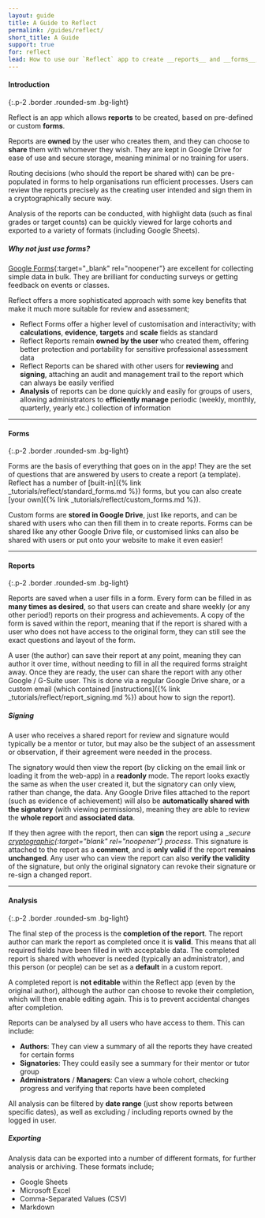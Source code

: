 ```yaml
---
layout: guide
title: A Guide to Reflect
permalink: /guides/reflect/
short_title: A Guide
support: true
for: reflect
lead: How to use our `Reflect` app to create __reports__ and __forms__, with __digital signatures__ and helpful analysis!
---
```


#### Introduction
{:.p-2 .border .rounded-sm .bg-light}

Reflect is an app which allows __reports__ to be created, based on pre-defined or custom __forms__.

Reports are __owned__ by the user who creates them, and they can choose to __share__ them with whomever they wish. They are kept in Google Drive for ease of use and secure storage, meaning minimal or no training for users.

Routing decisions (who should the report be shared with) can be pre-populated in forms to help organisations run efficient processes. Users can review the reports precisely as the creating user intended and sign them in a cryptographically secure way.

Analysis of the reports can be conducted, with highlight data (such as final grades or target counts) can be quickly viewed for large cohorts and exported to a variety of formats (including Google Sheets).

##### Why not just use forms?

[Google Forms](https://www.google.co.uk/forms/about/){:target="_blank" rel="noopener"} are excellent for collecting simple data in bulk. They are brilliant for conducting surveys or getting feedback on events or classes.

Reflect offers a more sophisticated approach with some key benefits that make it much more suitable for review and assessment;

+ Reflect Forms offer a higher level of customisation and interactivity; with __calculations__, __evidence__, __targets__ and __scale__ fields as standard
+ Reflect Reports remain __owned by the user__ who created them, offering better protection and portability for sensitive professional assessment data
+ Reflect Reports can be shared with other users for __reviewing__ and __signing__, attaching an audit and management trail to the report which can always be easily verified
+ __Analysis__ of reports can be done quickly and easily for groups of users, allowing administrators to __efficiently manage__ periodic (weekly, monthly, quarterly, yearly etc.) collection of information

- - -

#### Forms
{:.p-2 .border .rounded-sm .bg-light}

Forms are the basis of everything that goes on in the app! They are the set of questions that are answered by users to create a report (a template). Reflect has a number of  [built-in]({% link _tutorials/reflect/standard_forms.md %}) forms, but you can also create [your own]({% link _tutorials/reflect/custom_forms.md %}).

Custom forms are __stored in Google Drive__, just like reports, and can be shared with users who can then fill them in to create reports. Forms can be shared like any other Google Drive file, or customised links can also be shared with users or put onto your website to make it even easier!

- - -

#### Reports
{:.p-2 .border .rounded-sm .bg-light}

Reports are saved when a user fills in a form. Every form can be filled in as __many times as desired__, so that users can create and share weekly (or any other period!) reports on their progress and achievements. A copy of the form is saved within the report, meaning that if the report is shared with a user who does not have access to the original form, they can still see the exact questions and layout of the form.

A user (the author) can save their report at any point, meaning they can author it over time, without needing to fill in all the required forms straight away. Once they are ready, the user can share the report with any other Google / G-Suite user. This is done via a regular Google Drive share, or a custom email (which contained [instructions]({% link _tutorials/reflect/report_signing.md %}) about how to sign the report).

##### Signing

A user who receives a shared report for review and signature would typically be a mentor or tutor, but may also be the subject of an assessment or observation, if their agreement were needed in the process.

The signatory would then view the report (by clicking on the email link or loading it from the web-app) in a __readonly__ mode. The report looks exactly the same as when the user created it, but the signatory can only view, rather than change, the data. Any Google Drive files attached to the report (such as evidence of achievement) will also be __automatically shared with the signatory__ (with viewing permissions), meaning they are able to review the __whole report__ and __associated data__.

If they then agree with the report, then can __sign__ the report using a __secure [cryptographic](https://en.wikipedia.org/wiki/Public-key_cryptography){:target="_blank" rel="noopener"} process__. This signature is attached to the report as a __comment__, and is __only valid__ if the report __remains unchanged__. Any user who can view the report can also __verify the validity__ of the signature, but only the original signatory can revoke their signature or re-sign a changed report.

- - -

#### Analysis
{:.p-2 .border .rounded-sm .bg-light}

The final step of the process is the __completion of the report__. The report author can mark the report as completed once it is __valid__. This means that all required fields have been filled in with acceptable data. The completed report is shared with whoever is needed (typically an administrator), and this person (or people) can be set as a __default__ in a custom report.

A completed report is __not editable__ within the Reflect app (even by the original author), although the author can choose to revoke their completion, which will then enable editing again. This is to prevent accidental changes after completion.

Reports can be analysed by all users who have access to them. This can include:

+ __Authors__: They can view a summary of all the reports they have created for certain forms
+ __Signatories__: They could easily see a summary for their mentor or tutor group
+ __Administrators__ / __Managers__: Can view a whole cohort, checking progress and verifying that reports have been completed

All analysis can be filtered by __date range__ (just show reports between specific dates), as well as excluding / including reports owned by the logged in user.

##### Exporting

Analysis data can be exported into a number of different formats, for further analysis or archiving. These formats include;

+ Google Sheets
+ Microsoft Excel
+ Comma-Separated Values (CSV)
+ Markdown